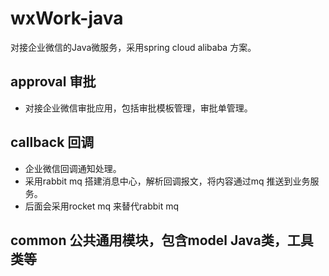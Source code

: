 # wxWork-java
对接企业微信的Java微服务，采用spring cloud alibaba 方案。

## approval 审批
- 对接企业微信审批应用，包括审批模板管理，审批单管理。

## callback 回调
- 企业微信回调通知处理。
- 采用rabbit mq 搭建消息中心，解析回调报文，将内容通过mq 推送到业务服务。
- 后面会采用rocket mq 来替代rabbit mq

## common 公共通用模块，包含model Java类，工具类等